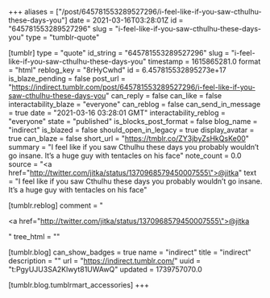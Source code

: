 +++
aliases = ["/post/645781553289527296/i-feel-like-if-you-saw-cthulhu-these-days-you"]
date = 2021-03-16T03:28:01Z
id = "645781553289527296"
slug = "i-feel-like-if-you-saw-cthulhu-these-days-you"
type = "tumblr-quote"

[tumblr]
type = "quote"
id_string = "645781553289527296"
slug = "i-feel-like-if-you-saw-cthulhu-these-days-you"
timestamp = 1615865281.0
format = "html"
reblog_key = "8rHyCwhd"
id = 6.457815532895273e+17
is_blaze_pending = false
post_url = "https://indirect.tumblr.com/post/645781553289527296/i-feel-like-if-you-saw-cthulhu-these-days-you"
can_reply = false
can_like = false
interactability_blaze = "everyone"
can_reblog = false
can_send_in_message = true
date = "2021-03-16 03:28:01 GMT"
interactability_reblog = "everyone"
state = "published"
is_blocks_post_format = false
blog_name = "indirect"
is_blazed = false
should_open_in_legacy = true
display_avatar = true
can_blaze = false
short_url = "https://tmblr.co/ZY3jbyZsHkQsKe00"
summary = "I feel like if you saw Cthulhu these days you probably wouldn’t go insane. It’s a huge guy with tentacles on his face"
note_count = 0.0
source = "<a href=\"http://twitter.com/jitka/status/1370968579450007555\">@jitka</a>"
text = "I feel like if you saw Cthulhu these days you probably wouldn&rsquo;t go insane. It&rsquo;s a huge guy with tentacles on his face"

[tumblr.reblog]
comment = "<p><a href=\"http://twitter.com/jitka/status/1370968579450007555\">@jitka</a></p>"
tree_html = ""

[tumblr.blog]
can_show_badges = true
name = "indirect"
title = "indirect"
description = ""
url = "https://indirect.tumblr.com/"
uuid = "t:PgyUJU3SA2Klwyt81UWAwQ"
updated = 1739757070.0

[tumblr.blog.tumblrmart_accessories]
+++
